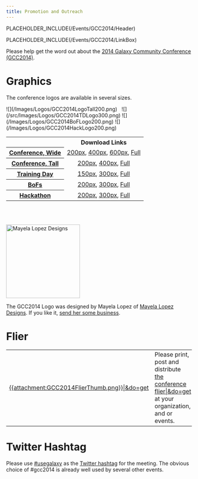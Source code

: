 ```yaml
---
title: Promotion and Outreach
---
```

PLACEHOLDER_INCLUDE(/Events/GCC2014/Header)

PLACEHOLDER_INCLUDE(/Events/GCC2014/LinkBox)



Please help get the word out about the [2014 Galaxy Community Conference (GCC2014)](/src/events/GCC2014/index.md). 

# Graphics

The conference logos are available in several sizes.

<div class='left center'>![](/Images/Logos/GCC2014LogoTall200.png) &nbsp; ![](/src/Images/Logos/GCC2014TDLogo300.png)
![](/Images/Logos/GCC2014BoFLogo200.png)
![](/Images/Logos/GCC2014HackLogo200.png)
</div>

<table>
  <tr>
    <td style=" border: none;"> </td>
    <th> Download Links </th>
  </tr>
  <tr>
    <th> <a href='../Program'>Conference, Wide</a> </th>
    <td style=" text-align: center;"> <a href='PLACEHOLDER_ATTACHMENT_URLImages/Logos/GCC2014LogoWide200.png'>200px</a>, <a href='PLACEHOLDER_ATTACHMENT_URLImages/Logos/GCC2014LogoWide400.png'>400px</a>, <a href='PLACEHOLDER_ATTACHMENT_URLImages/Logos/GCC2014LogoWide600.png'>600px</a>, <a href='PLACEHOLDER_ATTACHMENT_URLImages/Logos/GCC2014LogoWideBig.png'>Full</a> </td>
  </tr>
  <tr>
    <th> <a href='../Program'>Conference, Tall</a> </th>
    <td style=" text-align: center;"> <a href='PLACEHOLDER_ATTACHMENT_URLImages/Logos/GCC2014LogoTall200.png'>200px</a>, <a href='PLACEHOLDER_ATTACHMENT_URLImages/Logos/GCC2014LogoTall400.png'>400px</a>, <a href='PLACEHOLDER_ATTACHMENT_URLImages/Logos/GCC2014LogoWideBig.png'>Full</a> </td>
  </tr>
  <tr>
    <th> <a href='../TrainingDay'>Training Day</a> </th>
    <td style=" text-align: center;"> <a href='PLACEHOLDER_ATTACHMENT_URLImages/Logos/GCC2014TDLogo150.png'>150px</a>, <a href='PLACEHOLDER_ATTACHMENT_URLImages/Logos/GCC2014TDLogo300.png'>300px</a>, <a href='PLACEHOLDER_ATTACHMENT_URLImages/Logos/GCC2014TDLogoBig.png'>Full</a> </td>
  </tr>
  <tr>
    <th> <a href='../BoFs'>BoFs</a> </th>
    <td style=" text-align: center;"> <a href='PLACEHOLDER_ATTACHMENT_URLImages/Logos/GCC2014BoFLogo200.png'>200px</a>, <a href='PLACEHOLDER_ATTACHMENT_URLImages/Logos/GCC2014BoFLogo300.png'>300px</a>, <a href='PLACEHOLDER_ATTACHMENT_URLImages/Logos/GCC2014BoFLogoBig.png'>Full</a> </td>
  </tr>
  <tr>
    <th> <a href='../Hackathon'>Hackathon</a> </th>
    <td style=" text-align: center;"> <a href='PLACEHOLDER_ATTACHMENT_URLImages/Logos/GCC2014HackLogo200.png'>200px</a>, <a href='PLACEHOLDER_ATTACHMENT_URLImages/Logos/GCC2014HackLogo300.png'>300px</a>, <a href='PLACEHOLDER_ATTACHMENT_URLImages/Logos/GCC2014HackLogoBig.png'>Full</a> </td>
  </tr>
</table>


<br /><br />
<div class='right'><a href='http://www.mayelalopez.com/'><img src='/MayelaLopezDesignsLogo.png' alt='Mayela Lopez Designs' width="200" /></a></div>

The GCC2014 Logo was designed by Mayela Lopez of [Mayela Lopez Designs](http://www.mayelalopez.com/).  If you like it, [send her some business](http://www.mayelalopez.com/#!contact).

# Flier

<table>
  <tr>
    <td style=" border: none;"> <a href='PLACEHOLDER_ATTACHMENT_URLGCC2014Flier.pdf'>{{attachment:GCC2014FlierThumb.png}}|&do=get</a> </td>
    <td style=" border: none;"> Please print, post and distribute <a href='PLACEHOLDER_ATTACHMENT_URLGCC2014Flier.pdf'>the conference flier|&do=get</a><br />at your organization, and or events.  </td>
  </tr>
</table>


# Twitter Hashtag

Please use [#usegalaxy](http://twitter.com/#!/search/%23usegalaxy) as the [Twitter hashtag](/src/GalaxyOnTwitter/index.md) for the meeting. The obvious choice of #gcc2014 is already well used by several other events.
